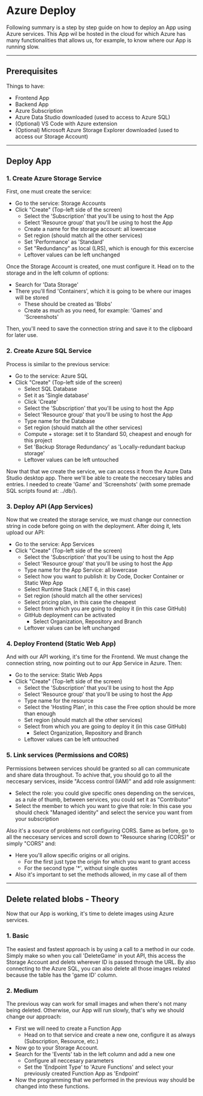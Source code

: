 # Azure Deploy

Following summary is a step by step guide on how to deploy an App using Azure services. This App wil be hosted in the cloud for which Azure has many functionalities that allows us, for example, to know where our App is running slow. 

---

## Prerequisites

Things to have:
- Frontend App
- Backend App
- Azure Subscription
- Azure Data Studio downloaded (used to access to Azure SQL)
- (Optional) VS Code with Azure extension
- (Optional) Microsoft Azure Storage Explorer downloaded (used to access our Storage Account)

---

## Deploy App

### 1. Create Azure Storage Service

First, one must create the service:

- Go to the service: Storage Accounts
- Click "Create" (Top-left side of the screen)
    - Select the 'Subscription' that you'll be using to host the App
    - Select 'Resource group' that you'll be using to host the App
    - Create a name for the storage account: all lowercase
    - Set region (should match all the other services)
    - Set 'Performance' as 'Standard'
    - Set "Redundancy" as local (LRS), which is enough for this excercise
    - Leftover values can be left unchanged

Once the Storage Account is created, one must configure it. Head on to the storage and in the left column of options: 
- Search for 'Data Storage'
- There you'll find 'Containers', which it is going to be where our images will be stored
    - These should be created as 'Blobs'
    - Create as much as you need, for example: 'Games' and 'Screenshots'


Then, you'll need to save the connection string and save it to the clipboard for later use.


### 2. Create Azure SQL Service

Process is similar to the previous service:

- Go to the service: Azure SQL
- Click "Create" (Top-left side of the screen)
    - Select SQL Database
    - Set it as 'Single database'
    - Click 'Create'
    - Select the 'Subscription' that you'll be using to host the App
    - Select 'Resource group' that you'll be using to host the App
    - Type name for the Database 
    - Set region (should match all the other services)
    - Compute + storage: set it to Standard S0, cheapest and enough for this project
    - Set 'Backup Storage Redundancy' as 'Locally-redundant backup storage'
    - Leftover values can be left untouched

Now that that we create the service, we can access it from the Azure Data Studio desktop app. There we'll be able to create the neccesary tables and entries. I needed to create 'Game' and 'Screenshots' (with some premade SQL scripts found at: ../db/).


### 3. Deploy API (App Services)

Now that we created the storage service, we must change our connection string in code before going on with the deployment.
After doing it, lets upload our API:

- Go to the service: App Services
- Click "Create" (Top-left side of the screen)
    - Select the 'Subscription' that you'll be using to host the App
    - Select 'Resource group' that you'll be using to host the App
    - Type name for the App Service: all lowercase
    - Select how you want to publish it: by Code, Docker Container or Static Wep App
    - Select Runtime Stack (.NET 6, in this case)
    - Set region (should match all the other services)
    - Select pricing plan, in this case the cheapest
    - Select from which you are going to deploy it (in this case GitHub)
    - GitHub deployment can be activated 
        - Select Organization, Repository and Branch
    - Leftover values can be left unchanged



### 4. Deploy Frontend (Static Web App)

And with our API working, it's time for the Frontend. We must change the connection string, now pointing out to our App Service in Azure.
Then:

- Go to the service: Static Web Apps
- Click "Create" (Top-left side of the screen)
    - Select the 'Subscription' that you'll be using to host the App
    - Select 'Resource group' that you'll be using to host the App
    - Type name for the resource
    - Select the 'Hosting Plan', in this case the Free option should be more than enough
    - Set region (should match all the other services)
    - Select from which you are going to deploy it (in this case GitHub)
        - Select Organization, Repository and Branch
    - Leftover values can be left untouched


### 5. Link services (Permissions and CORS)

Permissions between services should be granted so all can communicate and share data throughout. To achive that, you should go to all the neccesary services, inside "Access control (IAM)" and add role assignment:

- Select the role: you could give specific ones depending on the services, as a rule of thumb, between services, you could set it as "Contributor"
- Select the member to which you want to give that role: In this case you should check "Managed identity" and select the service you want from your subscription

Also it's a source of problems not configuring CORS. Same as before, go to all the neccesary services and scroll down to "Resource sharing (CORS)" or simply "CORS" and: 

- Here you'll allow specific origins or all origins. 
    - For the first just type the origin for which you want to grant access
    - For the second type '*', without single quotes
- Also it's important to set the methods allowed, in my case all of them


---

## Delete related blobs - Theory

Now that our App is working, it's time to delete images using Azure services.

### 1. Basic

The easiest and fastest approach is by using a call to a method in our code. 
Simply make so when you call 'DeleteGame' in yout API, this access the Storage Account and delets wherever ID is passed through the URL.
By also connecting to the Azure SQL, you can also delete all those images related because the table has the 'game ID' column. 


### 2. Medium

The previous way can work for small images and when there's not many being deleted. Otherwise, our App will run slowly, that's why we should change our approach:

- First we will need to create a Function App
    - Head on to that service and create a new one, configure it as always (Subscription, Resource, etc.)
- Now go to your Storage Account.
- Search for the 'Events' tab in the left column and add a new one
    - Configure all neccesary parameters
    - Set the 'Endpoint Type' to 'Azure Functions' and select your previously created Function App as 'Endpoint'
- Now the programming that we performed in the previous way should be changed into these functions.